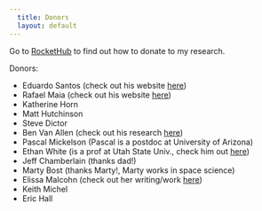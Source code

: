 ```yaml
---
  title: Donors
  layout: default
---
```


Go to [RocketHub][] to find out how to donate to my research.

Donors:

* Eduardo Santos (check out his website [here][Eduardo])
* Rafael Maia (check out his website [here][Rafael])
* Katherine Horn
* Matt Hutchinson
* Steve Dictor
* Ben Van Allen (check out his research [here][ben])
* Pascal Mickelson (Pascal is a postdoc at University of Arizona)
* Ethan White (is a prof at Utah State Univ., check him out [here][ethan])
* Jeff Chamberlain (thanks dad!)
* Marty Bost (thanks Marty!, Marty works in space science)
* Elissa Malcohn (check out her writing/work [here][])
* Keith Michel
* Eric Hall

[Rockethub]: http://rockethub.com/projects/3790-evolution-in-agriculture
[Eduardo]: http://sparrow.otago.ac.nz/index.php/research/51
[Rafael]: http://gozips.uakron.edu/~rm72/Rafael_Maia/Main.html
[ben]: http://www.owlnet.rice.edu/~volker.rudolf/People.html
[ethan]: http://whitelab.weecology.org/
[here]: http://home.earthlink.net/~emalcohn/index.html